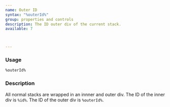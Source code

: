 ```yaml
---
name: Outer ID
syntax: "%outerId%"
group: properties and controls
description: The ID outer div of the current stack.
available: 7



---
```




### Usage

```html
%outerId%
```


### Description

All normal stacks are wrapped in an innner and outer div.  The ID of the inner div is `%id%`. The ID of the outer div is `%outerId%`.
